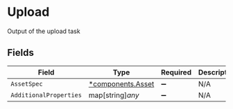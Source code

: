 # Upload

Output of the upload task


## Fields

| Field                                                 | Type                                                  | Required                                              | Description                                           |
| ----------------------------------------------------- | ----------------------------------------------------- | ----------------------------------------------------- | ----------------------------------------------------- |
| `AssetSpec`                                           | [*components.Asset](../../models/components/asset.md) | :heavy_minus_sign:                                    | N/A                                                   |
| `AdditionalProperties`                                | map[string]*any*                                      | :heavy_minus_sign:                                    | N/A                                                   |